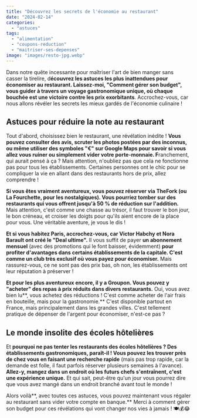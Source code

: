 ```yaml
---
title: "Découvrez les secrets de l'économie au restaurant"
date: "2024-02-14"
categories: 
  - "astuces"
tags: 
  - "alimentation"
  - "coupons-reduction"
  - "maitriser-ses-depenses"
image: "images/resto-jpg.webp"
---
```


Dans notre quête incessante pour maîtriser l'art de bien manger sans casser la tirelire, d**écouvrez les astuces les plus inattendues pour économiser au restaurant. Laissez-moi, "Comment gérer son budget", vous guider à travers un voyage gastronomique unique, où chaque bouchée est une victoire contre les prix exorbitants**. Accrochez-vous, car nous allons révéler les secrets les mieux gardés de l'économie culinaire !

## **Astuces pour réduire la note au restaurant**

Tout d'abord, choisissez bien le restaurant, une révélation inédite ! **Vous pouvez consulter des avis, scruter les photos postées par des inconnus, ou même utiliser des symboles "€" sur Google Maps pour savoir si vous allez vous ruiner ou simplement vider votre porte-monnaie. F**ranchement, qui aurait pensé à ça ? Mais attention, n'oubliez pas que cela ne fonctionne pas pour tous les établissements. Certaines personnes ont le chic pour se compliquer la vie en allant dans des restaurants hors de prix, allez comprendre !

**Si vous êtes vraiment aventureux, vous pouvez réserver via TheFork (ou La Fourchette, pour les nostalgiques). Vous pourriez tomber sur des restaurants qui vous offrent jusqu'à 50 % de réduction sur l'addition.** Mais attention, c'est comme une chasse au trésor, il faut trouver le bon jour, le bon créneau, et croiser les doigts pour qu'ils aient encore de la place pour vous. Une véritable aventure, je vous le dis !

**Et si vous habitez Paris, accrochez-vous, car Victor Habchy et Nora Barault ont créé le "Deal ultime".** Il vous suffit de payer **un abonnement mensuel** (avec des promotions qui le font baisser, évidemment) **pour profiter d'avantages dans certains établissements de la capitale. C'est comme un club très exclusif où vous payez pour économiser.** Mais rassurez-vous, ce ne sont pas des prix bas, oh non, les établissements ont leur réputation à préserver !

**Et pour les plus aventureux encore, il y a Groupon. Vous pouvez y "acheter" des repas à prix réduits dans divers restaurants.** Oui, vous avez bien lu**, vous achetez des réductions ! C'est comme acheter de l'air frais en bouteille, mais pour la gastronomie.** C'est disponible partout en France, mais principalement dans les grandes villes. C'est tellement pratique de dépenser de l'argent pour économiser, n'est-ce pas ?

## **Le monde insolite des écoles hôtelières**

Et **pourquoi ne pas tenter les restaurants des écoles hôtelières ? Des établissements gastronomiques, paraît-il ! Vous pouvez les trouver près de chez vous en faisant une recherche rapide** (mais pas trop rapide, car la demande est folle, il faut parfois réserver plusieurs semaines à l'avance). **Allez-y, mangez dans un endroit où les futurs chefs s'entraînent, c'est une expérience unique.** Et qui sait, peut-être qu'un jour vous pourrez dire que vous avez mangé dans un endroit branché avant tout le monde !

Alors voilà**, avec toutes ces astuces, vous pouvez maintenant vous régaler au restaurant sans vider votre compte en banque.** Merci à comment gérer son budget pour ces révélations qui vont changer nos vies à jamais ! 🍽️💰😂
